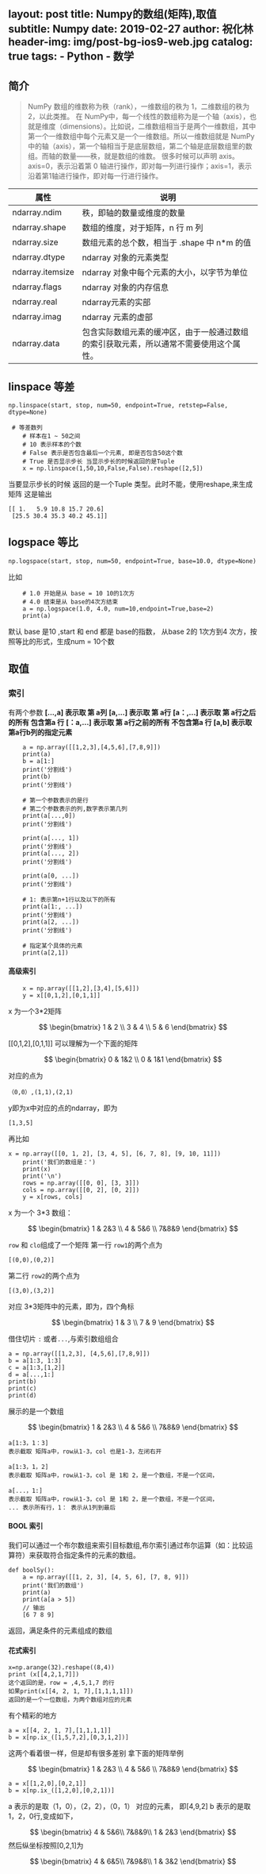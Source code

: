 layout:     post
title:      Numpy的数组(矩阵),取值
subtitle:   Numpy
date:       2019-02-27
author:     祝化林
header-img: img/post-bg-ios9-web.jpg
catalog: true
tags:
    - Python
    - 数学
---
## 简介
>NumPy 数组的维数称为秩（rank），一维数组的秩为 1，二维数组的秩为 2，以此类推。
>在 NumPy中，每一个线性的数组称为是一个轴（axis），也就是维度（dimensions）。比如说，二维数组相当于是两个一维数组，其中第一个一维数组中每个元素又是一个一维数组。所以一维数组就是 NumPy 中的轴（axis），第一个轴相当于是底层数组，第二个轴是底层数组里的数组。而轴的数量——秩，就是数组的维数。
>很多时候可以声明 axis。axis=0，表示沿着第 0 轴进行操作，即对每一列进行操作；axis=1，表示沿着第1轴进行操作，即对每一行进行操作。

| 属性        |   说明  |
|        ---        | --- |
|  ndarray.ndim     | 秩，即轴的数量或维度的数量 |
| ndarray.shape  | 数组的维度，对于矩阵，n 行 m 列 |
| ndarray.size  |数组元素的总个数，相当于 .shape 中 n*m 的值  | 
|ndarray.dtype  |ndarray 对象的元素类型|
|ndarray.itemsize       |ndarray 对象中每个元素的大小，以字节为单位|
|ndarray.flags  |ndarray 对象的内存信息|
|ndarray.real   |ndarray元素的实部|
|ndarray.imag   |ndarray 元素的虚部|
|ndarray.data      |包含实际数组元素的缓冲区，由于一般通过数组的索引获取元素，所以通常不需要使用这个属性。|


## linspace 等差
```
np.linspace(start, stop, num=50, endpoint=True, retstep=False, dtype=None)
```

```
 # 等差数列
    # 样本在1 ~ 50之间
    # 10 表示样本的个数
    # False 表示是否包含最后一个元素, 即是否包含50这个数
    # True 是否显示步长 当显示步长的时候返回的是Tuple
    x = np.linspace(1,50,10,False,False).reshape([2,5])
```

当要显示步长的时候 返回的是一个Tuple 类型。此时不能，使用reshape,来生成矩阵
这是输出

```
[[ 1.   5.9 10.8 15.7 20.6]
 [25.5 30.4 35.3 40.2 45.1]]
```


## logspace 等比
```
np.logspace(start, stop, num=50, endpoint=True, base=10.0, dtype=None)
```


比如

```
    # 1.0 开始是从 base = 10 10的1次方
    # 4.0 结束是从 base的4次方结束
    a = np.logspace(1.0, 4.0, num=10,endpoint=True,base=2)
    print(a)

```
默认 base 是10 ,start 和 end 都是 base的指数，
从base 2的 1次方到4 次方，按照等比的形式，生成num = 10个数


## 取值
### 索引
 有两个参数
**[...,a] 表示取 第 a列**
**[a,...] 表示取 第 a行**
**[a：,...] 表示取 第 a行之后的所有 包含第a 行**
**[：a,...] 表示取 第 a行之前的所有 不包含第a 行**
**[a,b] 表示取第a行b列的指定元素**
 
```
    a = np.array([[1,2,3],[4,5,6],[7,8,9]])
    print(a)
    b = a[1:]
    print('分割线')
    print(b)
    print('分割线')

    # 第一个参数表示的是行
    # 第二个参数表示的列,数字表示第几列
    print(a[...,0])
    print('分割线')

    print(a[..., 1])
    print('分割线')
    print(a[..., 2])
    print('分割线')

    print(a[0, ...])
    print('分割线')

    # 1: 表示第n+1行以及以下的所有
    print(a[1:, ...])
    print('分割线')
    print(a[2, ...])
    print('分割线')
    
    # 指定某个具体的元素
    print(a[2,1])

```
#### 高级索引
```
    x = np.array([[1,2],[3,4],[5,6]])
    y = x[[0,1,2],[0,1,1]]
```
x 为一个3*2矩阵

$$ \begin{bmatrix}
   1 & 2 \\
   3 & 4 \\
   5 & 6
\end{bmatrix} $$

[[0,1,2],[0,1,1]] 可以理解为一个下面的矩阵

$$ \begin{bmatrix}
  0 & 1&2 \\
   0 & 1&1 
\end{bmatrix} $$

对应的点为
```
（0,0）,(1,1),(2,1)
```
y即为x中对应的点的ndarray，即为
```
[1,3,5]
```
再比如
```
x = np.array([[0, 1, 2], [3, 4, 5], [6, 7, 8], [9, 10, 11]])
    print('我们的数组是：')
    print(x)
    print('\n')
    rows = np.array([[0, 0], [3, 3]])
    cols = np.array([[0, 2], [0, 2]])
    y = x[rows, cols]
```

x 为一个 3*3 数组：


$$ \begin{bmatrix}
  1 & 2&3 \\
   4 & 5&6 \\
   7&8&9
\end{bmatrix} $$


`row` 和 `clo`组成了一个矩阵
第一行 `row1`的两个点为

```
[(0,0),(0,2)]
```
第二行 `row2`的两个点为

```
[(3,0),(3,2)]
```
对应 3*3矩阵中的元素，即为，四个角标

$$ \begin{bmatrix}
  1 & 3 \\
  7 & 9
\end{bmatrix} $$

借住切片 `:` 或者`...`,与索引数组组合

```
a = np.array([[1,2,3], [4,5,6],[7,8,9]])
b = a[1:3, 1:3]
c = a[1:3,[1,2]]
d = a[...,1:]
print(b)
print(c)
print(d)
```
展示的是一个数组


$$ \begin{bmatrix}
  1 & 2&3 \\
   4 & 5&6 \\
   7&8&9
\end{bmatrix} $$
```
a[1:3，1：3]
表示截取 矩阵a中，row从1-3，col 也是1-3，左闭右开
```

```
a[1:3，1，2]
表示截取 矩阵a中，row从1-3，col 是 1和 2，是一个数组，不是一个区间，
```

```
a[...，1:]
表示截取 矩阵a中，row从1-3，col 是 1和 2，是一个数组，不是一个区间，
... 表示所有行，1： 表示从1列到最后
```
#### BOOL 索引
我们可以通过一个布尔数组来索引目标数组,布尔索引通过布尔运算（如：比较运算符）来获取符合指定条件的元素的数组。
```
def boolSy():
    a = np.array([[1, 2, 3], [4, 5, 6], [7, 8, 9]])
    print('我们的数组')
    print(a)
    print(a[a > 5])
    // 输出
    [6 7 8 9]
```
返回，满足条件的元素组成的数组


#### 花式索引
```
x=np.arange(32).reshape((8,4))
print (x[[4,2,1,7]])
这个返回的是，row = ,4,5,1,7 的行
如果print(x[[4, 2, 1, 7],[1,1,1,1]])
返回的是一个一位数组，为两个数组对应的元素
```

有个精彩的地方

```
a = x[[4, 2, 1, 7],[1,1,1,1]]
b = x[np.ix_([1,5,7,2],[0,3,1,2])]
```
这两个看着很一样，但是却有很多差别
拿下面的矩阵举例

$$ \begin{bmatrix}
  1 & 2&3 \\
   4 & 5&6 \\
   7&8&9
\end{bmatrix} $$

```
a = x[[1,2,0],[0,2,1]]
b = x[np.ix_([1,2,0],[0,2,1])]
```
a 表示的是取（1，0），（2，2），（0，1） 对应的元素，
即[4,9,2]
b 表示的是取 1，2，0行,变成如下，


$$ \begin{bmatrix}
  4 & 5&6\\
   7&8&9\\
   1 & 2&3 
\end{bmatrix} $$
然后纵坐标按照[0,2,1]为


$$ \begin{bmatrix}
  4 & 6&5\\
   7&9&8\\
   1 & 3&2 
\end{bmatrix} $$

